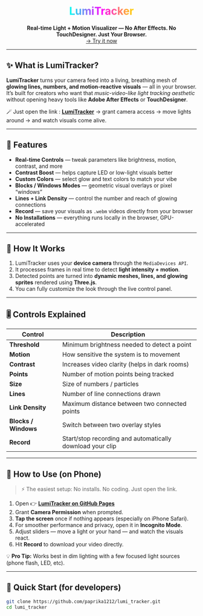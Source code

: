 <h1 align="center">
  <span style="background: linear-gradient(90deg, #00fff0, #ff00ff, #ffd700); -webkit-background-clip: text; -webkit-text-fill-color: transparent;">LumiTracker</span>
</h1>

<p align="center">
  <strong>Real-time Light + Motion Visualizer — No After Effects. No TouchDesigner. Just Your Browser.</strong><br>
  <a href="https://github.com/paprika1212/lumi_tracker/tree/main](https://paprika1212.github.io/lumi_tracker/">→ Try it now</a>
</p>

---

## ✨ What is LumiTracker?

**LumiTracker** turns your camera feed into a living, breathing mesh of **glowing lines, numbers, and motion-reactive visuals** — all in your browser.  
It’s built for creators who want that *music-video-like light tracking aesthetic* without opening heavy tools like **Adobe After Effects** or **TouchDesigner**.

🪄 Just open the link : [**LumiTracker**](https://paprika1212.github.io/lumi_tracker/)  → grant camera access → move lights around → and watch visuals come alive.

---

## 🎥 Features

-  **Real-time Controls** — tweak parameters like brightness, motion, contrast, and more  
-  **Contrast Boost** — helps capture LED or low-light visuals better  
-  **Custom Colors** — select glow and text colors to match your vibe  
-  **Blocks / Windows Modes** — geometric visual overlays or pixel “windows”  
-  **Lines + Link Density** — control the number and reach of glowing connections  
-  **Record** — save your visuals as `.webm` videos directly from your browser  
-  **No Installations** — everything runs locally in the browser, GPU-accelerated  

---

## 🧠 How It Works

1. LumiTracker uses your **device camera** through the `MediaDevices API`.  
2. It processes frames in real time to detect **light intensity + motion**.  
3. Detected points are turned into **dynamic meshes, lines, and glowing sprites** rendered using **Three.js**.  
4. You can fully customize the look through the live control panel.  

---

## 🎚️ Controls Explained

| Control | Description |
|----------|--------------|
| **Threshold** | Minimum brightness needed to detect a point |
| **Motion** | How sensitive the system is to movement |
| **Contrast** | Increases video clarity (helps in dark rooms) |
| **Points** | Number of motion points being tracked |
| **Size** | Size of numbers / particles |
| **Lines** | Number of line connections drawn |
| **Link Density** | Maximum distance between two connected points |
| **Blocks / Windows** | Switch between two overlay styles |
| **Record** | Start/stop recording and automatically download your clip |

---

## 📱 How to Use (on Phone)

> ⚡ The easiest setup: No installs. No coding. Just open the link.

1. Open 👉 [**LumiTracker on GitHub Pages**](https://paprika1212.github.io/lumi_tracker/)  
2. Grant **Camera Permission** when prompted.  
3. **Tap the screen** once if nothing appears (especially on iPhone Safari).  
4. For smoother performance and privacy, open it in **Incognito Mode**.  
5. Adjust sliders — move a light or your hand — and watch the visuals react.  
6. Hit **Record** to download your video directly.

💡 **Pro Tip:** Works best in dim lighting with a few focused light sources (phone flash, LED, etc).

---

## 🚀 Quick Start (for developers)

```bash
git clone https://github.com/paprika1212/lumi_tracker.git
cd lumi_tracker
